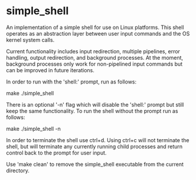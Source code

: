 # simple_shell
An implementation of a simple shell for use on Linux platforms. This shell operates as an abstraction layer between user input commands and the OS kernel system calls.

Current functionality includes input redirection, multiple pipelines, error handling, output redirection, and background processes. At the moment, background processes only work for non-pipelined input commands but can be improved in future iterations. 

In order to run with the 'shell:' prompt, run as follows:

make
./simple_shell

There is an optional '-n' flag which will disable the 'shell:' prompt but still keep the same functionality. To run the shell without the prompt run as follows:

make
./simple_shell -n

In order to terminate the shell use ctrl+d. Using ctrl+c will not terminate the shell, but will terminate any currently running child processes and return control back to the prompt for user input. 

Use 'make clean' to remove the simple_shell executable from the current directory.
